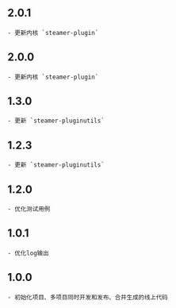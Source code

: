## 2.0.1
	- 更新内核 `steamer-plugin`

## 2.0.0
	- 更新内核 `steamer-plugin`

## 1.3.0
	- 更新 `steamer-pluginutils`


## 1.2.3
	- 更新 `steamer-pluginutils`


## 1.2.0
	- 优化测试用例


## 1.0.1
	- 优化log输出


## 1.0.0 
	- 初始化项目、多项目同时开发和发布、合并生成的线上代码